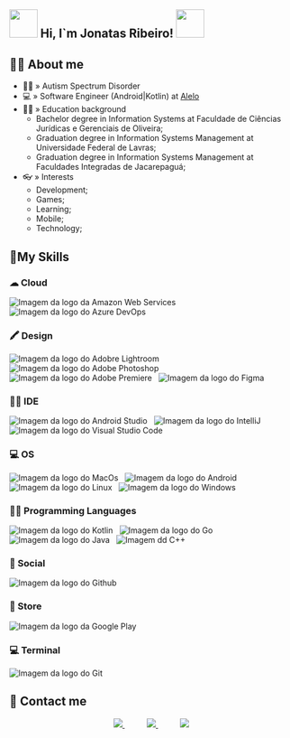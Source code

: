<h2> <img src="https://media.giphy.com/media/llarwdtFqG63IlqUR1/giphy.gif" width="50"> Hi, I`m Jonatas Ribeiro! <img src="https://media.giphy.com/media/llarwdtFqG63IlqUR1/giphy.gif" width="50"></h2>

## 🐱‍💻 About me 



- 👨‍🦽  » Autism Spectrum Disorder
- 💻  » Software Engineer (Android|Kotlin) at <a href="http://www.alelo.com.br">Alelo</a>
- 👨‍🎓  » Education background
  - Bachelor degree in Information Systems at Faculdade de Ciências Jurídicas e Gerenciais de Oliveira;
  - Graduation degree in Information Systems Management at Universidade Federal de Lavras;
  - Graduation degree in Information Systems Management at Faculdades Integradas de Jacarepaguá;
- 👓  » Interests
  - Development;
  - Games;
  - Learning;
  - Mobile;
  - Technology;

<p id ="skills" align="left"></p>

## 🚀My Skills

### ☁ Cloud
<p>  
    <img src="https://img.shields.io/badge/Amazon_AWS-232F3E?style=for-the-badge&logo=amazon-aws&logoColor=white" alt="Imagem da logo da Amazon Web Services" title="Amazon Web Services">
    &nbsp;
    <img src="https://img.shields.io/badge/Azure_DevOps-0078D7?style=for-the-badge&logo=azure-devops&logoColor=white" alt="Imagem da logo do Azure DevOps" title="Azure DevOps">
<p></p>

### 🖍 Design
<p>  
    <img src="https://img.shields.io/badge/Adobe%20Lightroom-31A8FF?style=for-the-badge&logo=Adobe%20Lightroom&logoColor=white" alt="Imagem da logo do Adobre Lightroom" title="Adobe Lightroom">
    &nbsp;
    <img src="https://img.shields.io/badge/Adobe%20Photoshop-31A8FF?style=for-the-badge&logo=Adobe%20Photoshop&logoColor=black" alt="Imagem da logo do Adobe Photoshop" title="Adobe Photoshop">
    &nbsp;
    <img src="https://img.shields.io/badge/Adobe%20Premiere%20Pro-9999FF?style=for-the-badge&logo=Adobe%20Premiere%20Pro&logoColor=white" alt="Imagem da logo do Adobe Premiere" title="Adobe Premiere">
    &nbsp;
    <img src="https://img.shields.io/badge/Figma-F24E1E?style=for-the-badge&logo=figma&logoColor=white" alt="Imagem da logo do Figma" title="Figma">
    &nbsp;
<p></p>

### 👩‍💻 IDE
<p>
    <img src="https://img.shields.io/badge/Android_Studio-3DDC84?style=for-the-badge&logo=android-studio&logoColor=white" alt="Imagem da logo do Android Studio" title="Android Studio">
     &nbsp;
    <img src="https://img.shields.io/badge/IntelliJ_IDEA-000000.svg?style=for-the-badge&logo=intellij-idea&logoColor=white" alt="Imagem da logo do IntelliJ" title="IntelliJ">
     &nbsp;
    <img src="https://img.shields.io/badge/Visual_Studio-5C2D91?style=for-the-badge&logo=visual%20studio&logoColor=white" alt="Imagem da logo do Visual Studio Code" title="Visual Studio Code">
<p></p>

### 💻 OS
<p>
   <img src="https://img.shields.io/badge/mac%20os-000000?style=for-the-badge&logo=apple&logoColor=white" alt="Imagem da logo do MacOs" title="MacOs">
    &nbsp;
   <img src="https://img.shields.io/badge/Android-3DDC84?style=for-the-badge&logo=android&logoColor=white" alt="Imagem da logo do Android" title="Android">
    &nbsp;
   <img src="https://img.shields.io/badge/Linux-FCC624?style=for-the-badge&logo=linux&logoColor=black" alt="Imagem da logo do Linux" title="Linux">
    &nbsp;
   <img src="https://img.shields.io/badge/Microsoft-666666?style=for-the-badge&logo=microsoft&logoColor=white" alt="Imagem da logo do Windows" title="Windows">
<p></p>

### 👩‍💻 Programming Languages
<p>
    <img src="https://img.shields.io/badge/Kotlin-0095D5?&style=for-the-badge&logo=kotlin&logoColor=white" alt="Imagem da logo do Kotlin" title="Kotlin">
    &nbsp;
    <img src="https://img.shields.io/badge/Go-00ADD8?style=for-the-badge&logo=go&logoColor=white" alt="Imagem da logo do Go" title="Go">
    &nbsp;
    <img src="https://img.shields.io/badge/Java-ED8B00?style=for-the-badge&logo=openjdk&logoColor=white" alt="Imagem da logo do Java" title="Java">
    &nbsp;
    <img src="https://img.shields.io/badge/C%2B%2B-00599C?style=for-the-badge&logo=c%2B%2B&logoColor=white" alt="Imagem dd C++" title="C++">
<p></p>

### 👨 Social
<p>
  <img src="https://img.shields.io/badge/GitHub-100000?style=for-the-badge&logo=github&logoColor=white" alt="Imagem da logo do Github" title="Github">
<p></p>

### 🛒 Store
<p>
  <img src="https://img.shields.io/badge/Google_Play-414141?style=for-the-badge&logo=google-play&logoColor=white" alt="Imagem da logo da Google Play" title="Google Play">
<p></p>

### 💻 Terminal
<p>
    <img src="https://img.shields.io/badge/GIT-E44C30?style=for-the-badge&logo=git&logoColor=white" alt="Imagem da logo do Git" title="Git">
<p></p>

<p id ="contactme" align="left"></p>

## 📩 Contact me

<p align="center">
    <a href="https://github.com/Kallrish">
        <img  src="https://img.shields.io/badge/github-%23100000.svg?&style=for-the-badge&logo=github&logoColor=white&link=mailto:https://github.com/Kallrish">
    </a>
    &nbsp;&nbsp;&nbsp;&nbsp;&nbsp;&nbsp;&nbsp;&nbsp;&nbsp;
    <a href="mailto:kallrish@gmail.com">
        <img src="https://img.shields.io/badge/gmail-D14836?&style=for-the-badge&logo=gmail&logoColor=white&link=mailto:ojonatasribeiro@gmail.com">
    </a>
    &nbsp;&nbsp;&nbsp;&nbsp;&nbsp;&nbsp;&nbsp;&nbsp;&nbsp;
    <a href="https://www.linkedin.com/in/ojonatasribeiro/">
        <img src="https://img.shields.io/badge/linkedin-%230077B5.svg?&style=for-the-badge&logo=linkedin&logoColor=white&link=mailto:https://www.linkedin.com/in/ojonatasribeiro/">
    </a>
</p>

